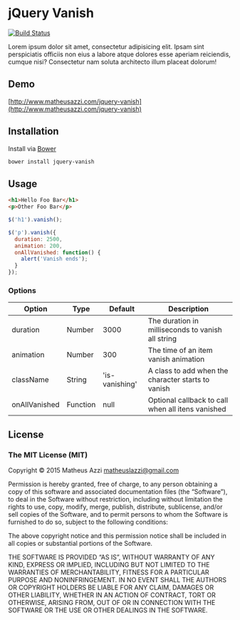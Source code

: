 # jQuery Vanish

[![Build Status](https://travis-ci.org/matheusazzi/jquery-vanish.svg)](https://travis-ci.org/matheusazzi/jquery-vanish)

Lorem ipsum dolor sit amet, consectetur adipisicing elit. Ipsam sint perspiciatis officiis non eius a labore atque dolores esse aperiam reiciendis, cumque nisi? Consectetur nam soluta architecto illum placeat dolorum!

## Demo

[http://www.matheusazzi.com/jquery-vanish](http://www.matheusazzi.com/jquery-vanish)

## Installation

Install via [Bower](http://bower.io)

```bash
bower install jquery-vanish
```

## Usage

```html
<h1>Hello Foo Bar</h1>
<p>Other Foo Bar</p>
```

```javascript
$('h1').vanish();

$('p').vanish({
  duration: 2500,
  animation: 200,
  onAllVanished: function() {
    alert('Vanish ends');
  }
});
```

### Options

| Option        | Type     | Default        | Description |
|---------------|----------|----------------|-------------|
| duration      | Number   | 3000           | The duration in milliseconds to vanish all string |
| animation     | Number   | 300            | The time of an item vanish animation |
| className     | String   | 'is-vanishing' | A class to add when the character starts to vanish |
| onAllVanished | Function | null           | Optional callback to call when all itens vanished |

## License

### The MIT License (MIT)

Copyright © 2015 Matheus Azzi <matheuslazzi@gmail.com>

Permission is hereby granted, free of charge, to any person obtaining a copy of this software and associated documentation files (the “Software”), to deal in the Software without restriction, including without limitation the rights to use, copy, modify, merge, publish, distribute, sublicense, and/or sell copies of the Software, and to permit persons to whom the Software is furnished to do so, subject to the following conditions:

The above copyright notice and this permission notice shall be included in all copies or substantial portions of the Software.

THE SOFTWARE IS PROVIDED “AS IS”, WITHOUT WARRANTY OF ANY KIND, EXPRESS OR IMPLIED, INCLUDING BUT NOT LIMITED TO THE WARRANTIES OF MERCHANTABILITY, FITNESS FOR A PARTICULAR PURPOSE AND NONINFRINGEMENT. IN NO EVENT SHALL THE AUTHORS OR COPYRIGHT HOLDERS BE LIABLE FOR ANY CLAIM, DAMAGES OR OTHER LIABILITY, WHETHER IN AN ACTION OF CONTRACT, TORT OR OTHERWISE, ARISING FROM, OUT OF OR IN CONNECTION WITH THE SOFTWARE OR THE USE OR OTHER DEALINGS IN THE SOFTWARE.

